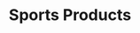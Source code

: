 ---
ee_id: '118'
site: '1'
type: '2'
long_id: 2011-024 Sports Products
url: 2011-024-sports-products
title: Sports Products
year: '2011'
medium: Painted bronze, rubber, Oakley M-Frame lenses, and display unit
commission: 'Comissioned by Whitney Museum of American Art, New York, for Cory Arcangel:
  Pro Tools'
dims: 74 x 17.75 x 17.75 inches
pitch:
ps:
live_url:
related:
youtube:
imgs: sports-products-2011-024-full-database-AR.jpg
subheading:
display_year: '2011'
download:
add_credit:
add_credits:
related_code:
layout: things-i-made
---
